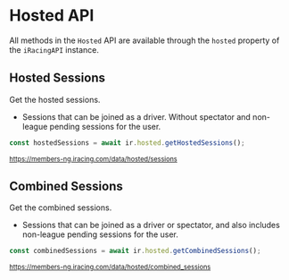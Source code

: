 # Hosted API

All methods in the `Hosted` API are available through the `hosted` property of the `iRacingAPI` instance.

## Hosted Sessions

Get the hosted sessions.

* Sessions that can be joined as a driver. Without spectator and non-league pending sessions for the user.

```ts
const hostedSessions = await ir.hosted.getHostedSessions();
```
<sub>https://members-ng.iracing.com/data/hosted/sessions</sub>

## Combined Sessions

Get the combined sessions.

* Sessions that can be joined as a driver or spectator, and also includes non-league pending sessions for the user. 

```ts
const combinedSessions = await ir.hosted.getCombinedSessions();
```

<sub>https://members-ng.iracing.com/data/hosted/combined_sessions</sub>